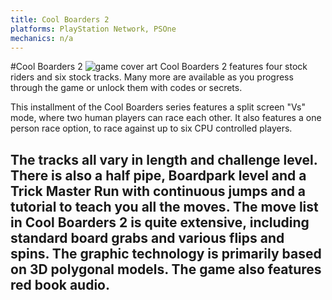 ```yaml
---
title: Cool Boarders 2
platforms: PlayStation Network, PSOne
mechanics: n/a
---
```

#Cool Boarders 2
![game cover art](//images.igdb.com/igdb/image/upload/t_thumb/di1vobjepgrae6szyugr.jpg "Logo Title Text 1")
Cool Boarders 2 features four stock riders and six stock tracks. Many more are available as you progress through the game or unlock them with codes or secrets. 
 
This installment of the Cool Boarders series features a split screen "Vs" mode, where two human players can race each other. It also features a one person race option, to race against up to six CPU controlled players. 
 
The tracks all vary in length and challenge level. There is also a half pipe, Boardpark level and a Trick Master Run with continuous jumps and a tutorial to teach you all the moves. The move list in Cool Boarders 2 is quite extensive, including standard board grabs and various flips and spins. The graphic technology is primarily based on 3D polygonal models. The game also features red book audio.
-
